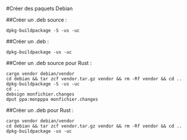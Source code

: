 #Créer des paquets Debian

##Créer un .deb source :

    dpkg-buildpackage -S -us -uc

##Créer un .deb :

    dpkg-buildpackage -us -uc

##Créer un .deb source pour Rust :

    cargo vendor debian/vendor
    cd debian && tar zcf vendor.tar.gz vendor && rm -Rf vendor && cd ..
    dpkg-buildpackage -S -us -uc
    cd ..
    debsign monfichier.changes
    dput ppa:monpppa monfichier.changes

##Créer un .deb pour Rust :

    cargo vendor debian/vendor
    cd debian && tar zcf vendor.tar.gz vendor && rm -Rf vendor && cd ..
    dpkg-buildpackage -us -uc
